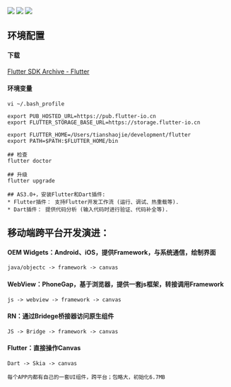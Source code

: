 
![](https://api.cirrus-ci.com/github/finlutter/flutter_fintech_widgets.svg?task=format)
![](https://api.cirrus-ci.com/github/finlutter/flutter_fintech_widgets.svg?task=build)
![](https://api.cirrus-ci.com/github/finlutter/flutter_fintech_widgets.svg?task=test)

## 环境配置

#### 下载
[Flutter SDK Archive  - Flutter](https://flutter.io/docs/development/tools/sdk/archive#macos)

#### 环境变量

```
vi ~/.bash_profile

export PUB_HOSTED_URL=https://pub.flutter-io.cn
export FLUTTER_STORAGE_BASE_URL=https://storage.flutter-io.cn

export FLUTTER_HOME=/Users/tianshaojie/development/flutter
export PATH=$PATH:$FLUTTER_HOME/bin

## 检查
flutter doctor

## 升级
flutter upgrade

## AS3.0+，安装Flutter和Dart插件:
* Flutter插件： 支持Flutter开发工作流 (运行、调试、热重载等).
* Dart插件： 提供代码分析 (输入代码时进行验证、代码补全等).
```



## 移动端跨平台开发演进：
####  OEM Widgets：Android、iOS，提供Framework，与系统通信，绘制界面
`java/objectc -> framework -> canvas`
####  WebView：PhoneGap，基于浏览器，提供一套js框架，转接调用Framework
`js -> webview -> framework -> canvas`
####  RN：通过Bridege桥接器访问原生组件
`JS -> Bridge -> framework -> canvas`
####  Flutter：直接操作Canvas
```
Dart -> Skia -> canvas

每个APP内都有自己的一套UI组件，跨平台；包略大，初始化6.7MB
```

